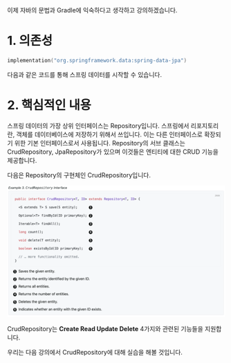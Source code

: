 이제 자바의 문법과 Gradle에 익숙하다고 생각하고 강의하겠습니다.

# 1. 의존성
```kotlin
implementation("org.springframework.data:spring-data-jpa")
```
다음과 같은 코드를 통해 스프링 데이터를 시작할 수 있습니다.

# 2. 핵심적인 내용
스프링 데이터의 가장 상위 인터페이스는 Repository입니다. 스프링에서 리포지토리란, 객체를 데이터베이스에 저장하기 위해서 쓰입니다. 이는 다른 인터페이스로 확장되기 위한 기본 인터페이스로서 사용됩니다. Repository의 서브 클래스는 CrudRepository, JpaRepository가 있으며 이것들은 엔티티에 대한 CRUD 기능을 제공합니다.

다음은 Repository의 구현체인 CrudRepository입니다.

![](/public/spring-springdata-1.png)

CrudRepository는 **Create Read Update Delete** 4가지와 관련된 기능들을 지원합니다.

우리는 다음 강의에서 CrudRepository에 대해 실습을 해볼 것입니다.
